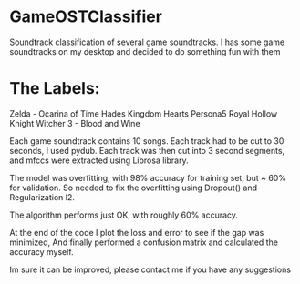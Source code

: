 # GameOSTClassifier
Soundtrack classification of several game soundtracks. I has some game soundtracks on my desktop and decided to do something fun with them

# The Labels: 

Zelda - Ocarina of Time
Hades 
Kingdom Hearts
Persona5 Royal
Hollow Knight
Witcher 3 - Blood and Wine

Each game soundtrack contains 10 songs. Each track had to be cut to 30 seconds, I used pydub. 
Each track was then cut into 3 second segments, and mfccs were extracted using Librosa library.

The model was overfitting, with 98% accuracy for training set, but ~ 60% for validation. So needed to fix the overfitting using Dropout() and Regularization l2.

The algorithm performs just OK, with roughly 60% accuracy. 

At the end of the code I plot the loss and error to see if the gap was minimized, And finally performed a confusion matrix
and calculated the accuracy myself. 

Im sure it can be improved, please contact me if you have any suggestions
